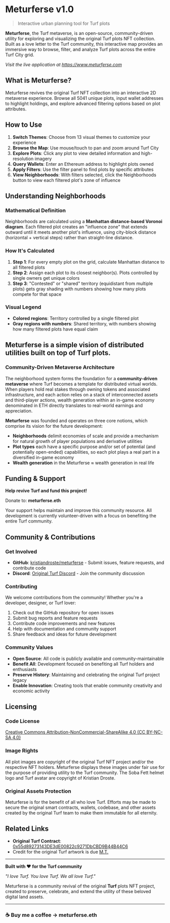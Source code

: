 # Meturferse v1.0
> Interactive urban planning tool for Turf plots

**Meturferse**, the Turf metaverse, is an open-source, community-driven utility for exploring and visualizing the original Turf plots NFT collection. Built as a love letter to the Turf community, this interactive map provides an immersive way to browse, filter, and analyze Turf plots across the entire Turf City grid.

*Visit the live application at https://www.meturferse.com*


## What is Meturferse?

Meturferse revives the original Turf NFT collection into an interactive 2D metaverse experience. Browse all 5041 unique plots, input wallet addresses to highlight holdings, and explore advanced filtering options based on plot attributes.


## How to Use

1. **Switch Themes**: Choose from 13 visual themes to customize your experience
2. **Browse the Map**: Use mouse/touch to pan and zoom around Turf City
3. **Explore Plots**: Click any plot to view detailed information and high-resolution imagery
4. **Query Wallets**: Enter an Ethereum address to highlight plots owned
5. **Apply Filters**: Use the filter panel to find plots by specific attributes
6. **View Neighborhoods**: With filters selected, click the Neighborhoods button to view each filtered plot's zone of influence


## Understanding Neighborhoods

### Mathematical Definition
Neighborhoods are calculated using a **Manhattan distance-based Voronoi diagram**. Each filtered plot creates an "influence zone" that extends outward until it meets another plot's influence, using city-block distance (horizontal + vertical steps) rather than straight-line distance.

### How It's Calculated
1. **Step 1**: For every empty plot on the grid, calculate Manhattan distance to all filtered plots
2. **Step 2**: Assign each plot to its closest neighbor(s). Plots controlled by single owners get unique colors
3. **Step 3**: "Contested" or "shared" territory (equidistant from multiple plots) gets gray shading with numbers showing how many plots compete for that space

### Visual Legend
- **Colored regions**: Territory controlled by a single filtered plot
- **Gray regions with numbers**: Shared territory, with numbers showing how many filtered plots have equal claim


## Meturferse is a simple vision of distributed utilities built on top of Turf plots.

### Community-Driven Metaverse Architecture
The neighborhood system forms the foundation for a **community-driven metaverse** where Turf becomes a template for distributed virtual worlds. When players hold real stakes through owning tokens and associated infrastructure, and each action relies on a stack of interconnected assets and third-player actions, wealth generation within an in-game economy denominated in ETH directly translates to real-world earnings and appreciation.

**Meturferse** was founded and operates on three core notions, which comprise its vision for the future development:

- **Neighborhoods** delimit economies of scale and provide a mechanism for natural growth of player populations and derivative utilities
- **Plot types** each have a specific purpose and/or set of potential (and potentially open-ended) capabilities, so each plot plays a real part in a diversified in-game economy
- **Wealth generation** in the Meturferse ≈ wealth generation in real life


## Funding & Support

**Help revive Turf and fund this project!**

Donate to: **meturferse.eth** 

Your support helps maintain and improve this community resource. All development is currently volunteer-driven with a focus on benefiting the entire Turf community.


## Community & Contributions

### Get Involved
- **GitHub**: [kristiandroste/meturferse](https://github.com/kristiandroste/meturferse) - Submit issues, feature requests, and contribute code
- **Discord**: [Original Turf Discord](https://discord.gg/jcjTjzDFJj) - Join the community discussion

### Contributing
We welcome contributions from the community! Whether you're a developer, designer, or Turf lover:

1. Check out the GitHub repository for open issues
2. Submit bug reports and feature requests
3. Contribute code improvements and new features
4. Help with documentation and community support
5. Share feedback and ideas for future development

### Community Values
- **Open Source**: All code is publicly available and community-maintainable
- **Benefit All**: Development focused on benefiting all Turf holders and enthusiasts
- **Preserve History**: Maintaining and celebrating the original Turf project legacy
- **Enable Innovation**: Creating tools that enable community creativity and economic activity


## Licensing

### Code License
[Creative Commons Attribution-NonCommercial-ShareAlike 4.0 (CC BY-NC-SA 4.0)](https://creativecommons.org/licenses/by-nc-sa/4.0/)

### Image Rights
All plot images are copyright of the original Turf NFT project and/or the respective NFT holders. Meturferse displays these images under fair use for the purpose of providing utility to the Turf community.
The Soba Fett helmet logo and Turf avatar are copyright of Kristian Droste.

### Original Assets Protection
Meturferse is for the benefit of all who love Turf. Efforts may be made to secure the original smart contracts, wallets, codebase, and other assets created by the original Turf team to make them immutable for all eternity.


## Related Links

- **Original Turf Contract**: [0x55d89273143DE3dE00822c9271DbCBD9B44B44C6](https://etherscan.io/address/0x55d89273143DE3dE00822c9271DbCBD9B44B44C6)
- Credit for the original Turf artwork is due [M.T.](https://tseng.co)

---


**Built with ❤️ for the Turf community**

*"I love Turf. You love Turf. We all love Turf."*

Meturferse is a community revival of the original **Turf** plots NFT project, created to preserve, celebrate, and extend the utility of these beloved digital land assets.

---
### ☕ Buy me a coffee → meturferse.eth
